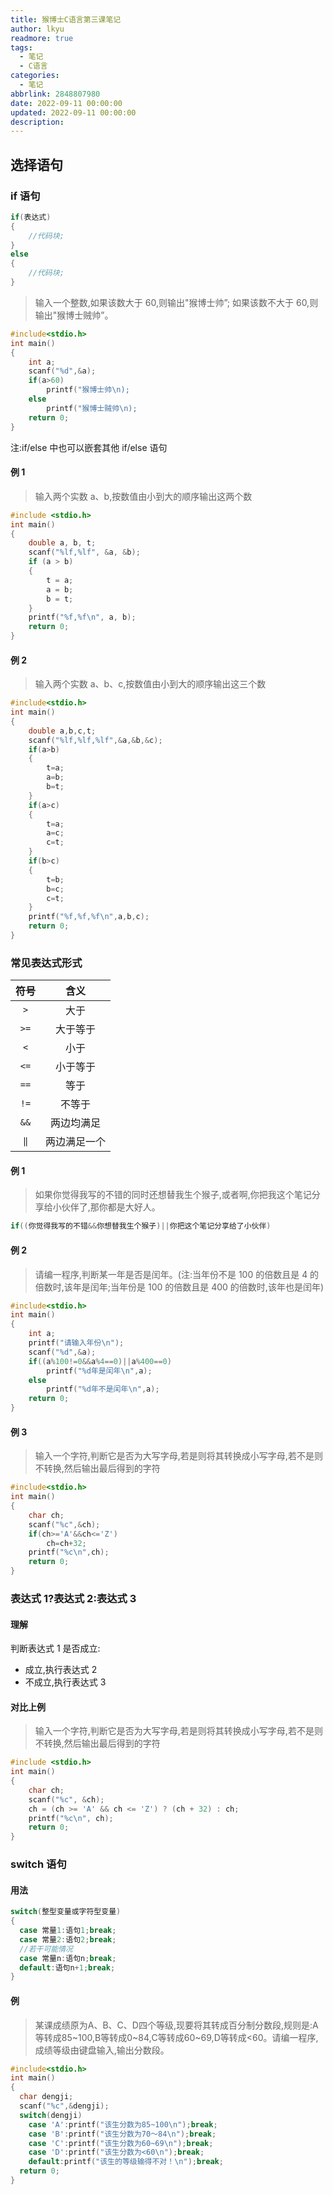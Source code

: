 ```yaml
---
title: 猴博士C语言第三课笔记
author: lkyu
readmore: true
tags:
  - 笔记
  - C语言
categories:
  - 笔记
abbrlink: 2848807980
date: 2022-09-11 00:00:00
updated: 2022-09-11 00:00:00
description:
---
```


## 选择语句

### if 语句

```c
if(表达式)
{
    //代码块;
}
else
{
    //代码块;
}
```

> 输入一个整数,如果该数大于 60,则输出"猴博士帅”;
> 如果该数不大于 60,则输出"猴博士贼帅”。

```c
#include<stdio.h>
int main()
{
    int a;
    scanf("%d",&a);
    if(a>60)
        printf("猴博士帅\n);
    else
        printf("猴博士贼帅\n);
    return 0;
}
```

注:if/else 中也可以嵌套其他 if/else 语句

#### 例 1

> 输入两个实数 a、b,按数值由小到大的顺序输出这两个数

```c
#include <stdio.h>
int main()
{
    double a, b, t;
    scanf("%lf,%lf", &a, &b);
    if (a > b)
    {
        t = a;
        a = b;
        b = t;
    }
    printf("%f,%f\n", a, b);
    return 0;
}
```

#### 例 2

> 输入两个实数 a、b、c,按数值由小到大的顺序输出这三个数

```c
#include<stdio.h>
int main()
{
    double a,b,c,t;
    scanf("%lf,%lf,%lf",&a,&b,&c);
    if(a>b)
    {
        t=a;
        a=b;
        b=t;
    }
    if(a>c)
    {
        t=a;
        a=c;
        c=t;
    }
    if(b>c)
    {
        t=b;
        b=c;
        c=t;
    }
    printf("%f,%f,%f\n",a,b,c);
    return 0;
}
```

### 常见表达式形式

| 符号 |     含义     |
| :--: | :----------: |
| `>` |     大于     |
| `>=` |   大于等于   |
| `<` |     小于     |
| `<=` |   小于等于   |
| `==` |     等于     |
| `!=` |    不等于    |
| `&&` |  两边均满足  |
| `‖`  | 两边满足一个 |

#### 例 1

> 如果你觉得我写的不错的同时还想替我生个猴子,或者啊,你把我这个笔记分享给小伙伴了,那你都是大好人。

```c
if((你觉得我写的不错&&你想替我生个猴子)||你把这个笔记分享给了小伙伴)
```

#### 例 2

> 请编一程序,判断某一年是否是闰年。(注:当年份不是 100 的倍数且是 4 的倍数时,该年是闰年;当年份是 100 的倍数且是 400 的倍数时,该年也是闰年)

```c
#include<stdio.h>
int main()
{
    int a;
    printf("请输入年份\n");
    scanf("%d",&a);
    if((a%100!=0&&a%4==0)||a%400==0)
        printf("%d年是闰年\n",a);
    else
        printf("%d年不是闰年\n",a);
    return 0;
}
```

#### 例 3

> 输入一个字符,判断它是否为大写字母,若是则将其转换成小写字母,若不是则不转换,然后输出最后得到的字符

```c
#include<stdio.h>
int main()
{
    char ch;
    scanf("%c",&ch);
    if(ch>='A'&&ch<='Z')
        ch=ch+32;
    printf("%c\n",ch);
    return 0;
}
```

### 表达式 1?表达式 2:表达式 3

#### 理解

判断表达式 1 是否成立:

- 成立,执行表达式 2
- 不成立,执行表达式 3

#### 对比上例

> 输入一个字符,判断它是否为大写字母,若是则将其转换成小写字母,若不是则不转换,然后输出最后得到的字符

```c
#include <stdio.h>
int main()
{
    char ch;
    scanf("%c", &ch);
    ch = (ch >= 'A' && ch <= 'Z') ? (ch + 32) : ch;
    printf("%c\n", ch);
    return 0;
}
```

### switch 语句

#### 用法

```c
switch(整型变量或字符型变量)
{
  case 常量1:语句1;break;
  case 常量2:语句2;break;
  //若干可能情况
  case 常量n:语句n;break;
  default:语句n+1;break;
}
```

#### 例

> 某课成绩原为A、B、C、D四个等级,现要将其转成百分制分数段,规则是:A等转成85~100,B等转成0~84,C等转成60~69,D等转成<60。请编一程序,成绩等级由键盘输入,输出分数段。

```c
#include<stdio.h>
int main()
{
  char dengji;
  scanf("%c",&dengji);
  switch(dengji)
    case 'A':printf("该生分数为85~100\n");break;
    case 'B':printf("该生分数为70～84\n");break;
    case 'C':printf("该生分数为60~69\n");break;
    case 'D':printf("该生分数为<60\n");break;
    default:printf("该生的等级输得不对！\n");break;
  return 0;
}
```
